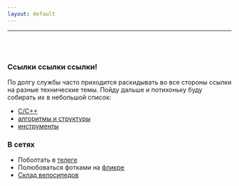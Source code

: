 ```yaml
---
layout: default
---
```

___
<br/><br/>
### Ссылки ссылки ссылки!
По долгу службы часто приходится раскидывать во все стороны ссылки на разные технические темы. Пойду дальше и потихоньку буду собирать их в небольшой список:

* [C/C++](./cpp_links)
* [алгоритмы и структуры](./algo)
* [инструменты](./utils)

### В сетях
* Поболтать в [телеге](http://t.me/a_belkevich)
* Полюбоваться фотками на [фликре](https://flickr.com/photos/a_belkevich)
* [Склад велосипедов](https://github.com/abelkevich)
